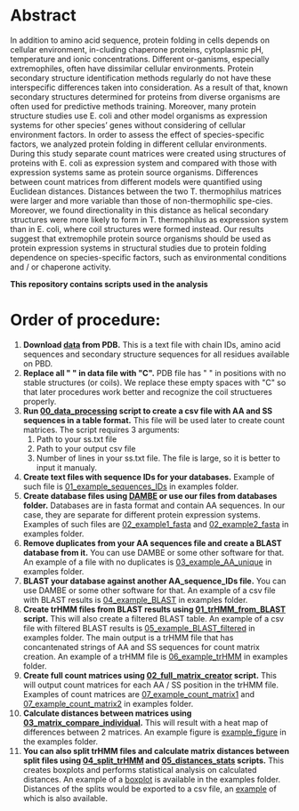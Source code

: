 # Abstract

In addition to amino acid sequence, protein folding in cells depends on cellular environment, in-cluding chaperone proteins, cytoplasmic pH, temperature and ionic concentrations. Different or-ganisms, especially extremophiles, often have dissimilar cellular environments. Protein secondary structure identification methods regularly do not have these interspecific differences taken into consideration. As a result of that, known secondary structures determined for proteins from diverse organisms are often used for predictive methods training. Moreover, many protein structure studies use E. coli and other model organisms as expression systems for other species’ genes without considering of cellular environment factors. In order to assess the effect of species-specific factors, we analyzed protein folding in different cellular environments. During this study separate count matrices were created using structures of proteins with E. coli as expression system and compared with those with expression systems same as protein source organisms. Differences between count matrices from different models were quantified using Euclidean distances. Distances between the two T. thermophilus matrices were larger and more variable than those of non-thermophilic spe-cies. Moreover, we found directionality in this distance as helical secondary structures were more likely to form in T. thermophilus as expression system than in E. coli, where coil structures were formed instead. Our results suggest that extremophile protein source organisms should be used as protein expression systems in structural studies due to protein folding dependence on species-specific factors, such as environmental conditions and / or chaperone activity.

**This repository contains scripts used in the analysis**

# Order of procedure:
1) **Download [data](https://cdn.rcsb.org/etl/kabschSander/ss.txt.gz) from PDB.** This is a text file with chain IDs, amino acid sequences and secondary structure sequences for all residues available on PBD.
2) **Replace all " " in data file with "C".** PDB file has " " in positions with no stable structures (or coils). We replace these empty spaces with "C" so that later procedures work better and recognize the coil structueres properly.
3) **Run [00_data_processing](scripts/00_data_processing.py) script to create a csv file with AA and SS sequences in a table format.** This file will be used later to create count matrices. The script requires 3 arguments:
    1. Path to your ss.txt file
    2. Path to your output csv file
    3. Number of lines in your ss.txt file. The file is large, so it is better to input it manualy.
4) **Create text files with sequence IDs for your databases.** Example of such file is [01_example_sequences_IDs](examples/01_example_sequences_IDs.txt) in examples folder.
5) **Create database files using [DAMBE](http://dambe.bio.uottawa.ca/DAMBE/dambe.aspx) or use our files from databases folder.** Databases are in fasta format and contain AA sequences. In our case, they are separate for different protein expression systems. Examples of such files are [02_example1_fasta](examples/02_example1_fasta.FAS) and [02_example2_fasta](examples/02_example2_fasta.FAS) in examples folder.
6) **Remove duplicates from your AA sequences file and create a BLAST database from it.** You can use DAMBE or some other software for that. An example of a file with no duplicates is [03_example_AA_unique](examples/03_example_AA_unique.FAS) in examples folder.
7) **BLAST your database against another AA_sequence_IDs file.** You can use DAMBE or some other software for that. An example of a csv file with BLAST results is [04_example_BLAST](examples/04_example_BLAST.csv) in examples folder.
8) **Create trHMM files from BLAST results using [01_trHMM_from_BLAST](scripts/01_trHMM_from_BLAST.py) script.** This will also create a filtered BLAST table. An example of a csv file with filtered BLAST results is [05_example_BLAST_filtered](examples/05_example_BLAST_filtered.csv) in examples folder. The main output is a trHMM file that has concantenated strings of AA and SS sequences for count matrix creation. An example of a trHMM file is [06_example_trHMM](examples/06_example_trHMM.trHMM) in examples folder.
9) **Create full count matrices using [02_full_matrix_creator](scripts/02_full_matrix_creator.py) script.** This will output count matrices for each AA / SS position in the trHMM file. Examples of count matrices are [07_example_count_matrix1](examples/07_example_count_matrix1.csv) and [07_example_count_matrix2](examples/07_example_count_matrix2.csv) in examples folder.
10) **Calculate distances between matrices using [03_matrix_compare_individual](scripts/03_matrix_compare_individual.py).** This will result with a heat map of differences between 2 matrices. An example figure is [example_figure](examples/example_figure.png) in the examples folder.
11) **You can also split trHMM files and calculate matrix distances between split files using [04_split_trHMM](scripts/04_split_trHMM.py) and [05_distances_stats](scripts/05_distances_stats.py) scripts.** This creates boxplots and performs statistical analysis on calculated distances. An example of a [boxplot](examples/example_boxplot.png) is available in the examples folder. Distances of the splits would be exported to a csv file, an [example](examples_08_example_distances.csv) of which is also available.
